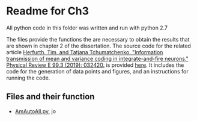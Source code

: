 # Readme for Ch3

All python code in this folder was written and run with python 2.7

The files provide the functions the are necessary to obtain the results that are shown in chapter 2 of the dissertation.
The source code for the related article [Herfurth, Tim, and Tatjana Tchumatchenko. "Information transmission of mean and variance coding in integrate-and-fire neurons." Physical Review E 99.3 (2019): 032420.](https://journals.aps.org/pre/abstract/10.1103/PhysRevE.99.032420) is provided [here](https://github.com/t8ch/dissertation-code/tree/master/Ch3/source_code_PhysRevE.99.032420). It includes the code for the generation of data points and figures, and an instructions for running the code.

## Files and their function
- [AmAutoAll.py](/AmAutoAll.py), jo
